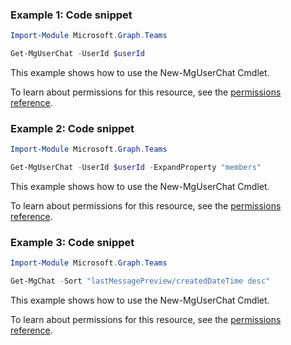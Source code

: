 ### Example 1: Code snippet

```powershellImport-Module Microsoft.Graph.Teams

Get-MgUserChat -UserId $userId
```
This example shows how to use the New-MgUserChat Cmdlet.
To learn about permissions for this resource, see the [permissions reference](/graph/permissions-reference).

### Example 2: Code snippet

```powershellImport-Module Microsoft.Graph.Teams

Get-MgUserChat -UserId $userId -ExpandProperty "members"
```
This example shows how to use the New-MgUserChat Cmdlet.
To learn about permissions for this resource, see the [permissions reference](/graph/permissions-reference).

### Example 3: Code snippet

```powershellImport-Module Microsoft.Graph.Teams

Get-MgChat -Sort "lastMessagePreview/createdDateTime desc"
```
This example shows how to use the New-MgUserChat Cmdlet.
To learn about permissions for this resource, see the [permissions reference](/graph/permissions-reference).

